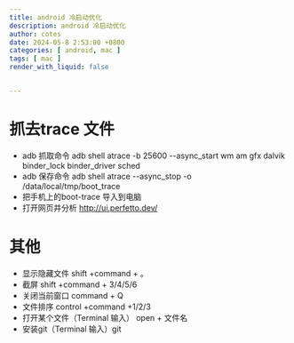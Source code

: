 ```yaml
---
title: android 冷启动优化
description: android 冷启动优化
author: cotes
date: 2024-05-8 2:53:00 +0800
categories: [ android, mac ]
tags: [ mac ]
render_with_liquid: false


---
```

# 抓去trace 文件
- adb 抓取命令 adb shell atrace -b 25600 --async_start wm am gfx dalvik binder_lock binder_driver sched
- adb 保存命令 adb shell atrace --async_stop -o /data/local/tmp/boot_trace
- 把手机上的boot-trace 导入到电脑
- 打开网页并分析 http://ui.perfetto.dev/


# 其他
- 显示隐藏文件 shift +command + 。
- 截屏 shift +command + 3/4/5/6
- 关闭当前窗口 command + Q
- 文件排序 control +command +1/2/3
- 打开某个文件（Terminal 输入） open + 文件名
- 安装git（Terminal 输入）git
